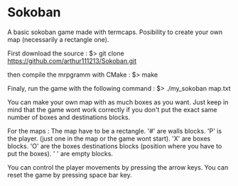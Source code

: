 # Sokoban
A basic sokoban game made with termcaps. Posibility to create your own map (necessarily a rectangle one).

First download the source :
	$> git clone https://github.com/arthur111213/Sokoban.git

then compile the mrpgramm with CMake :
	$> make

Finaly, run the game with the following command :
	$> ./my_sokoban map.txt

You can make your own map with as much boxes as you want.
Just keep in mind that the game wont work correctly if you don't put the exact same number of boxes and destinations blocks.

For the maps :
	The map have to be a rectangle.
	'#' are walls blocks.
	'P' is the player. (just one in the map or the game wont start).
	'X' are boxes blocks.
	'O' are the boxes destinations blocks (position where you have to put the boxes).
	' ' are empty blocks.

You can control the player movements by pressing the arrow keys.
You can reset the game by pressing space bar key.
